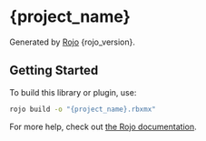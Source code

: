 # {project_name}
Generated by [Rojo](https://github.com/Roblox/rojo) {rojo_version}.

## Getting Started
To build this library or plugin, use:

```bash
rojo build -o "{project_name}.rbxmx"
```

For more help, check out [the Rojo documentation](https://rojo.space/docs).